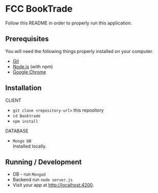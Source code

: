 # FCC BookTrade

Follow this README in order to properly run this application.

## Prerequisites

You will need the following things properly installed on your computer.

* [Git](https://git-scm.com/)
* [Node.js](https://nodejs.org/) (with npm)
* [Google Chrome](https://google.com/chrome/)

## Installation
CLIENT
* `git clone <repository-url>` this repository
* `cd Booktrade`
* `npm install`


DATABASE
* `Mongo DB`  
Installed locally.

## Running / Development

* DB - run `Mongod`
* Backend run `node server.js`
* Visit your app at [http://localhost:4200](http://localhost:3000).
